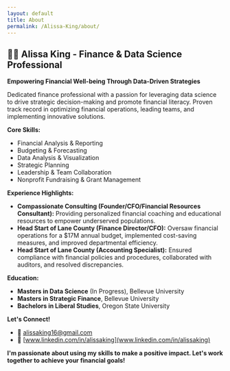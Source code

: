 ```yaml
---
layout: default
title: About
permalink: /Alissa-King/about/
---
```


## 👩‍💼 Alissa King - Finance & Data Science Professional

**Empowering Financial Well-being Through Data-Driven Strategies**

Dedicated finance professional with a passion for leveraging data science to drive strategic decision-making and promote financial literacy. Proven track record in optimizing financial operations, leading teams, and implementing innovative solutions.

**Core Skills:**

* Financial Analysis & Reporting
* Budgeting & Forecasting
* Data Analysis & Visualization
* Strategic Planning
* Leadership & Team Collaboration
* Nonprofit Fundraising & Grant Management

**Experience Highlights:**

* **Compassionate Consulting (Founder/CFO/Financial Resources Consultant):** Providing personalized financial coaching and educational resources to empower underserved populations.
* **Head Start of Lane County (Finance Director/CFO):** Oversaw financial operations for a $17M annual budget, implemented cost-saving measures, and improved departmental efficiency.
* **Head Start of Lane County (Accounting Specialist):** Ensured compliance with financial policies and procedures, collaborated with auditors, and resolved discrepancies.

**Education:**

* **Masters in Data Science** (In Progress), Bellevue University
* **Masters in Strategic Finance**, Bellevue University
* **Bachelors in Liberal Studies**, Oregon State University

**Let's Connect!**

* 📧 alissaking16@gmail.com
* 💼 [www.linkedin.com/in/alissaking](www.linkedin.com/in/alissaking)

**I'm passionate about using my skills to make a positive impact. Let's work together to achieve your financial goals!**
